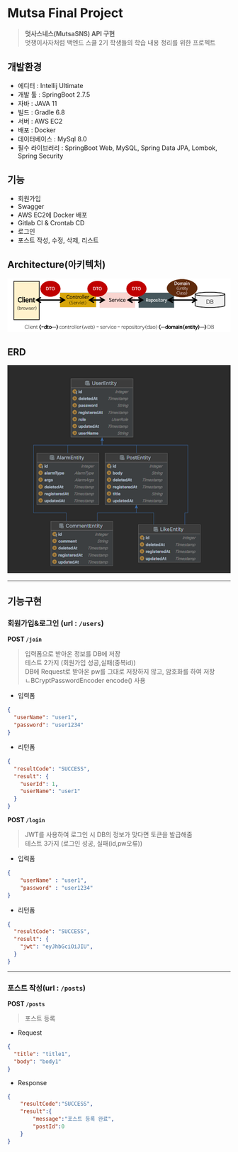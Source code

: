 # Mutsa Final Project
> **멋사스네스(MutsaSNS) API 구현** <br>
> 멋쟁이사자처럼 백엔드 스쿨 2기 학생들의 학습 내용 정리를 위한 프로젝트

## 개발환경
- 에디터 : Intellij Ultimate
- 개발 툴 : SpringBoot 2.7.5
- 자바 : JAVA 11
- 빌드 : Gradle 6.8
- 서버 : AWS EC2
- 배포 : Docker
- 데이터베이스 : MySql 8.0
- 필수 라이브러리 : SpringBoot Web, MySQL, Spring Data JPA, Lombok, Spring Security

## 기능
- 회원가입
- Swagger
- AWS EC2에 Docker 배포
- Gitlab CI & Crontab CD
- 로그인 
- 포스트 작성, 수정, 삭제, 리스트

## Architecture(아키텍처)
![img.png](img.png)

## ERD
![img_1.png](img_1.png)

---

## 기능구현
### 회원가입&로그인 (url : `/users`)
**POST `/join`**
> 입력폼으로 받아온 정보를 DB에 저장   
> 테스트 2가지 (회원가입 성공,실패(중복id))    
> DB에 Request로 받아온 pw를 그대로 저장하지 않고, 암호화를 하여 저장    
> ㄴBCryptPasswordEncoder encode() 사용
* 입력폼
```json
{
  "userName": "user1",
  "password": "user1234"
}
```
* 리턴폼
```json
{
  "resultCode": "SUCCESS",
  "result": {
    "userId": 1,
    "userName": "user1"
  }
}
```
**POST `/login`**
> JWT를 사용하여 로그인 시 DB의 정보가 맞다면 토큰을 발급해줌    
> 테스트 3가지 (로그인 성공, 실패(id,pw오류))
* 입력폼
```json
{
	"userName" : "user1",
	"password" : "user1234"
}
```
* 리턴폼
```json
{
  "resultCode": "SUCCESS",
  "result": {
    "jwt": "eyJhbGciOiJIU",
  }
}
```
---
### 포스트 작성(url : `/posts`)
**POST `/posts`**
> 포스트 등록    
* Request
```json
{
  "title": "title1",
  "body": "body1"
}
```
* Response
```json
{
	"resultCode":"SUCCESS",
	"result":{
		"message":"포스트 등록 완료",
		"postId":0
	}
}
```


